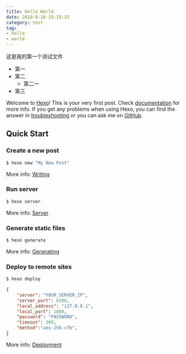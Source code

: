 ```yaml
---
title: Hello World
date: 2010-8-10 15:15:32
category: test
tag:
- hello
- world
---
```

这是我的第一个测试文件  
* 第一
* 第二
    * 第二一
* 第三

Welcome to [Hexo](https://hexo.io/)! This is your very first post. Check [documentation](https://hexo.io/docs/) for more info. If you get any problems when using Hexo, you can find the answer in [troubleshooting](https://hexo.io/docs/troubleshooting.html) or you can ask me on [GitHub](https://github.com/hexojs/hexo/issues).
<!-- more -->
## Quick Start

### Create a new post

``` bash
$ hexo new "My New Post"
```

More info: [Writing](https://hexo.io/docs/writing.html)

### Run server

``` bash
$ hexo server
```

More info: [Server](https://hexo.io/docs/server.html)

### Generate static files

``` bash
$ hexo generate
```

More info: [Generating](https://hexo.io/docs/generating.html)

### Deploy to remote sites

``` bash
$ hexo deploy
```

``` json
{
    "server": "YOUR_SERVER_IP",
    "server_port": 8388,  
    "local_address": "127.0.0.1",  
    "local_port": 1080,  
    "password": "PASSWORD",
    "timeout": 300,  
    "method":"aes-256-cfb",  
}
```

More info: [Deployment](https://hexo.io/docs/deployment.html)
